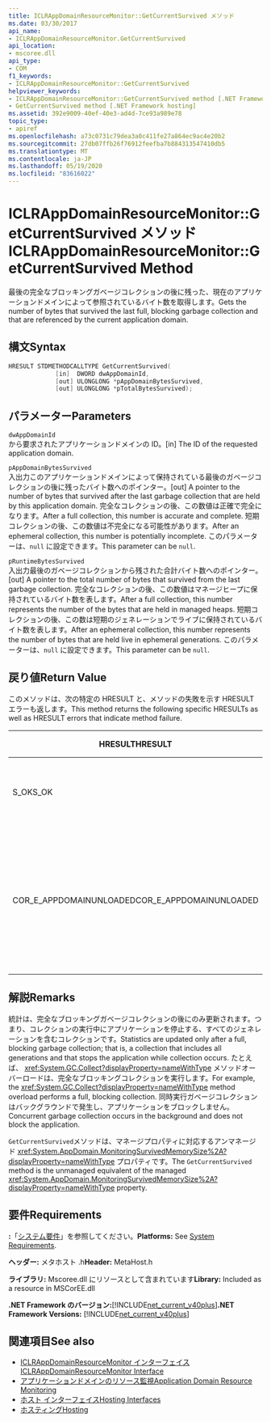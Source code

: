 ```yaml
---
title: ICLRAppDomainResourceMonitor::GetCurrentSurvived メソッド
ms.date: 03/30/2017
api_name:
- ICLRAppDomainResourceMonitor.GetCurrentSurvived
api_location:
- mscoree.dll
api_type:
- COM
f1_keywords:
- ICLRAppDomainResourceMonitor::GetCurrentSurvived
helpviewer_keywords:
- ICLRAppDomainResourceMonitor::GetCurrentSurvived method [.NET Framework hosting]
- GetCurrentSurvived method [.NET Framework hosting]
ms.assetid: 392e9009-40ef-40e3-ad4d-7ce93a989e78
topic_type:
- apiref
ms.openlocfilehash: a73c0731c79dea3a0c411fe27a864ec9ac4e20b2
ms.sourcegitcommit: 27db07ffb26f76912feefba7b884313547410db5
ms.translationtype: MT
ms.contentlocale: ja-JP
ms.lasthandoff: 05/19/2020
ms.locfileid: "83616022"
---
```

# <a name="iclrappdomainresourcemonitorgetcurrentsurvived-method"></a><span data-ttu-id="12be4-102">ICLRAppDomainResourceMonitor::GetCurrentSurvived メソッド</span><span class="sxs-lookup"><span data-stu-id="12be4-102">ICLRAppDomainResourceMonitor::GetCurrentSurvived Method</span></span>
<span data-ttu-id="12be4-103">最後の完全なブロッキングガベージコレクションの後に残った、現在のアプリケーションドメインによって参照されているバイト数を取得します。</span><span class="sxs-lookup"><span data-stu-id="12be4-103">Gets the number of bytes that survived the last full, blocking garbage collection and that are referenced by the current application domain.</span></span>  
  
## <a name="syntax"></a><span data-ttu-id="12be4-104">構文</span><span class="sxs-lookup"><span data-stu-id="12be4-104">Syntax</span></span>  
  
```cpp  
HRESULT STDMETHODCALLTYPE GetCurrentSurvived(  
             [in]  DWORD dwAppDomainId,  
             [out] ULONGLONG *pAppDomainBytesSurvived,  
             [out] ULONGLONG *pTotalBytesSurvived);  
```  
  
## <a name="parameters"></a><span data-ttu-id="12be4-105">パラメーター</span><span class="sxs-lookup"><span data-stu-id="12be4-105">Parameters</span></span>  
 `dwAppDomainId`  
 <span data-ttu-id="12be4-106">から要求されたアプリケーションドメインの ID。</span><span class="sxs-lookup"><span data-stu-id="12be4-106">[in] The ID of the requested application domain.</span></span>  
  
 `pAppDomainBytesSurvived`  
 <span data-ttu-id="12be4-107">入出力このアプリケーションドメインによって保持されている最後のガベージコレクションの後に残ったバイト数へのポインター。</span><span class="sxs-lookup"><span data-stu-id="12be4-107">[out] A pointer to the number of bytes that survived after the last garbage collection that are held by this application domain.</span></span> <span data-ttu-id="12be4-108">完全なコレクションの後、この数値は正確で完全になります。</span><span class="sxs-lookup"><span data-stu-id="12be4-108">After a full collection, this number is accurate and complete.</span></span> <span data-ttu-id="12be4-109">短期コレクションの後、この数値は不完全になる可能性があります。</span><span class="sxs-lookup"><span data-stu-id="12be4-109">After an ephemeral collection, this number is potentially incomplete.</span></span> <span data-ttu-id="12be4-110">このパラメーターは、`null` に設定できます。</span><span class="sxs-lookup"><span data-stu-id="12be4-110">This parameter can be `null`.</span></span>  
  
 `pRuntimeBytesSurvived`  
 <span data-ttu-id="12be4-111">入出力最後のガベージコレクションから残された合計バイト数へのポインター。</span><span class="sxs-lookup"><span data-stu-id="12be4-111">[out] A pointer to the total number of bytes that survived from the last garbage collection.</span></span> <span data-ttu-id="12be4-112">完全なコレクションの後、この数値はマネージヒープに保持されているバイト数を表します。</span><span class="sxs-lookup"><span data-stu-id="12be4-112">After a full collection, this number represents the number of the bytes that are held in managed heaps.</span></span> <span data-ttu-id="12be4-113">短期コレクションの後、この数は短期のジェネレーションでライブに保持されているバイト数を表します。</span><span class="sxs-lookup"><span data-stu-id="12be4-113">After an ephemeral collection, this number represents the number of bytes that are held live in ephemeral generations.</span></span> <span data-ttu-id="12be4-114">このパラメーターは、`null` に設定できます。</span><span class="sxs-lookup"><span data-stu-id="12be4-114">This parameter can be `null`.</span></span>  
  
## <a name="return-value"></a><span data-ttu-id="12be4-115">戻り値</span><span class="sxs-lookup"><span data-stu-id="12be4-115">Return Value</span></span>  
 <span data-ttu-id="12be4-116">このメソッドは、次の特定の HRESULT と、メソッドの失敗を示す HRESULT エラーも返します。</span><span class="sxs-lookup"><span data-stu-id="12be4-116">This method returns the following specific HRESULTs as well as HRESULT errors that indicate method failure.</span></span>  
  
|<span data-ttu-id="12be4-117">HRESULT</span><span class="sxs-lookup"><span data-stu-id="12be4-117">HRESULT</span></span>|<span data-ttu-id="12be4-118">説明</span><span class="sxs-lookup"><span data-stu-id="12be4-118">Description</span></span>|  
|-------------|-----------------|  
|<span data-ttu-id="12be4-119">S_OK</span><span class="sxs-lookup"><span data-stu-id="12be4-119">S_OK</span></span>|<span data-ttu-id="12be4-120">メソッドは正常に完了しました。</span><span class="sxs-lookup"><span data-stu-id="12be4-120">The method completed successfully.</span></span>|  
|<span data-ttu-id="12be4-121">COR_E_APPDOMAINUNLOADED</span><span class="sxs-lookup"><span data-stu-id="12be4-121">COR_E_APPDOMAINUNLOADED</span></span>|<span data-ttu-id="12be4-122">アプリケーションドメインがアンロードされているか、または存在しません。</span><span class="sxs-lookup"><span data-stu-id="12be4-122">The application domain has been unloaded or does not exist.</span></span>|  
  
## <a name="remarks"></a><span data-ttu-id="12be4-123">解説</span><span class="sxs-lookup"><span data-stu-id="12be4-123">Remarks</span></span>  
 <span data-ttu-id="12be4-124">統計は、完全なブロッキングガベージコレクションの後にのみ更新されます。つまり、コレクションの実行中にアプリケーションを停止する、すべてのジェネレーションを含むコレクションです。</span><span class="sxs-lookup"><span data-stu-id="12be4-124">Statistics are updated only after a full, blocking garbage collection; that is, a collection that includes all generations and that stops the application while collection occurs.</span></span> <span data-ttu-id="12be4-125">たとえば、 <xref:System.GC.Collect?displayProperty=nameWithType> メソッドオーバーロードは、完全なブロッキングコレクションを実行します。</span><span class="sxs-lookup"><span data-stu-id="12be4-125">For example, the <xref:System.GC.Collect?displayProperty=nameWithType> method overload performs a full, blocking collection.</span></span> <span data-ttu-id="12be4-126">同時実行ガベージコレクションはバックグラウンドで発生し、アプリケーションをブロックしません。</span><span class="sxs-lookup"><span data-stu-id="12be4-126">Concurrent garbage collection occurs in the background and does not block the application.</span></span>  
  
 <span data-ttu-id="12be4-127">`GetCurrentSurvived`メソッドは、マネージプロパティに対応するアンマネージド <xref:System.AppDomain.MonitoringSurvivedMemorySize%2A?displayProperty=nameWithType> プロパティです。</span><span class="sxs-lookup"><span data-stu-id="12be4-127">The `GetCurrentSurvived` method is the unmanaged equivalent of the managed <xref:System.AppDomain.MonitoringSurvivedMemorySize%2A?displayProperty=nameWithType> property.</span></span>  
  
## <a name="requirements"></a><span data-ttu-id="12be4-128">要件</span><span class="sxs-lookup"><span data-stu-id="12be4-128">Requirements</span></span>  
 <span data-ttu-id="12be4-129">**:**「[システム要件](../../get-started/system-requirements.md)」を参照してください。</span><span class="sxs-lookup"><span data-stu-id="12be4-129">**Platforms:** See [System Requirements](../../get-started/system-requirements.md).</span></span>  
  
 <span data-ttu-id="12be4-130">**ヘッダー:** メタホスト .h</span><span class="sxs-lookup"><span data-stu-id="12be4-130">**Header:** MetaHost.h</span></span>  
  
 <span data-ttu-id="12be4-131">**ライブラリ:** Mscoree.dll にリソースとして含まれています</span><span class="sxs-lookup"><span data-stu-id="12be4-131">**Library:** Included as a resource in MSCorEE.dll</span></span>  
  
 <span data-ttu-id="12be4-132">**.NET Framework のバージョン:**[!INCLUDE[net_current_v40plus](../../../../includes/net-current-v40plus-md.md)]</span><span class="sxs-lookup"><span data-stu-id="12be4-132">**.NET Framework Versions:** [!INCLUDE[net_current_v40plus](../../../../includes/net-current-v40plus-md.md)]</span></span>  
  
## <a name="see-also"></a><span data-ttu-id="12be4-133">関連項目</span><span class="sxs-lookup"><span data-stu-id="12be4-133">See also</span></span>

- [<span data-ttu-id="12be4-134">ICLRAppDomainResourceMonitor インターフェイス</span><span class="sxs-lookup"><span data-stu-id="12be4-134">ICLRAppDomainResourceMonitor Interface</span></span>](iclrappdomainresourcemonitor-interface.md)
- [<span data-ttu-id="12be4-135">アプリケーションドメインのリソース監視</span><span class="sxs-lookup"><span data-stu-id="12be4-135">Application Domain Resource Monitoring</span></span>](../../../standard/garbage-collection/app-domain-resource-monitoring.md)
- [<span data-ttu-id="12be4-136">ホスト インターフェイス</span><span class="sxs-lookup"><span data-stu-id="12be4-136">Hosting Interfaces</span></span>](hosting-interfaces.md)
- [<span data-ttu-id="12be4-137">ホスティング</span><span class="sxs-lookup"><span data-stu-id="12be4-137">Hosting</span></span>](index.md)
